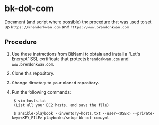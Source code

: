 # bk-dot-com
Document (and script where possible) the procedure that was used to set up `https://brendonkwan.com` and `https://www.brendonkwan.com`

## Procedure

1. Use [these](https://docs.bitnami.com/aws/how-to/generate-install-lets-encrypt-ssl/) instructions from BitNami to obtain and install a "Let's Encrypt" SSL certificate that protects `brendonkwan.com` and `www.brendonkwan.com`.
1. Clone this repository.
1. Change directory to your cloned repository.
1. Run the following commands:

        $ vim hosts.txt
        (List all your EC2 hosts, and save the file)

        $ ansible-playbook --inventory=hosts.txt --user=<USER> --private-key=<KEY_FILE> playbooks/setup-bk-dot-com.yml
